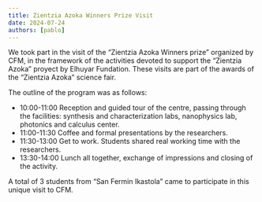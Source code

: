 ```yaml
---
title: Zientzia Azoka Winners Prize Visit
date: 2024-07-24
authors: [pablo]
---
```


We took part in the visit of the “Zientzia Azoka Winners prize” organized by CFM,
in the framework of the activities devoted to support the “Zientzia Azoka” proyect by Elhuyar Fundation.
These visits are part of the awards of the “Zientzia Azoka” science fair.

The outline of the program was as follows:

- 10:00-11:00 Reception and guided tour of the centre, passing through the facilities: synthesis and characterization labs, nanophysics lab, photonics and calculus center.
- 11:00-11:30 Coffee and formal presentations by the researchers.
- 11:30-13:00 Get to work. Students shared real working time with the researchers.
- 13:30-14:00 Lunch all together, exchange of impressions and closing of the activity.

A total of 3 students from “San Fermin Ikastola” came to participate in this unique visit to CFM.
